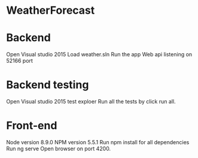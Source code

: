 # WeatherForecast

# Backend
  Open Visual studio 2015 
  Load weather.sln
  Run the app 
  Web api listening on 52166 port
  
# Backend testing
  Open Visual studio 2015 test exploer
  Run all the tests by click run all.
  
# Front-end 
  Node version 8.9.0
  NPM version 5.5.1
  Run npm install for all dependencies
  Run ng serve 
  Open browser on port 4200.
  
